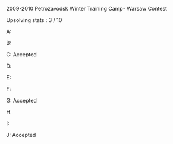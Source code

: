 
2009-2010 Petrozavodsk Winter Training Camp- Warsaw Contest

Upsolving stats : 3 / 10

A:

B:

C: Accepted

D:

E:

F:

G: Accepted

H:

I:

J: Accepted
